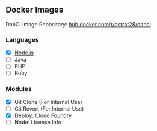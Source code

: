 ## Docker Images

DanCI Image Repository: [hub.docker.com/r/dstrat28/danci](https://hub.docker.com/r/dstrat28/danci/tags/)
### Languages
- [x] [Node.js](languages/node)
- [ ] Java
- [ ] PHP
- [ ] Ruby

### Modules
- [x] Git Clone (For Internal Use)
- [ ] Git Revert (For Internal Use)
- [x] [Deploy: Cloud Foundry](modules/deploy-cloudfoundry)
- [ ] Node: License Info
